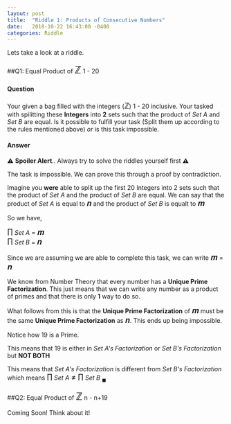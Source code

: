 ```yaml
---
layout: post
title:  "Riddle 1: Products of Consecutive Numbers"
date:   2018-10-22 16:43:00 -0400
categories: Riddle
---
```


Lets take a look at a riddle. 

##Q1: Equal Product of <font size="5">&integers;</font> 1 - 20

#### Question
Your given a bag filled with the integers (<font size="4">&integers;</font>) 1 - 20 inclusive.
Your tasked with spilitting these **Integers** into **2** sets such that the product of *Set A* and *Set B* are equal. Is it possible to fulfill your task (Split them up according to the rules mentioned above) *or* is this task impossible. 


#### Answer
⚠️ **Spoiler Alert**.. Always try to solve the riddles yourself first ⚠️ 

The task is impossible. We can prove this through a proof by contradiction. 

Imagine you **were** able to split up the first 20 Integers into 2 sets such that the product of *Set A* and the product of *Set B* are equal. We can say that the product of *Set A* is equal to <font size="4">𝒏</font> and the product of *Set B* is equalt to <font size="4">𝒎</font>

So we have,

<font size="4">&prod;</font> *Set A* = <font size="4">𝒎</font>
<br> <font size="4">&prod;</font> *Set B*  = <font size="4">𝒏</font>

Since we are assuming we are able to complete this task, we can write <font size="4">𝒎</font> = <font size="4">𝒏</font>

We know from Number Theory that every number has a **Unique Prime Factorization**. This just means that we can write any number as a product of primes and that there is only **1** way to do so.

What follows from this is that the **Unique Prime Factorization** of <font size="4">𝒎</font> must be the same **Unique Prime Factorization** as <font size="4">𝒏</font>. This ends up being impossible. 

Notice how 19 is a Prime. 

This means that 19 is either in *Set A's Factorization* or *Set B's Factorization* but **NOT BOTH**

This means that  *Set A's Factorization* is different from *Set B's Factorization* which means 
<font size="4">&prod;</font> *Set A* <font size="4">≠</font> <font size="4">&prod;</font> *Set B* <sub>◼︎</sub>

##Q2: Equal Product of <font size="5">&integers;</font> n - n+19

Coming Soon! Think about it!

